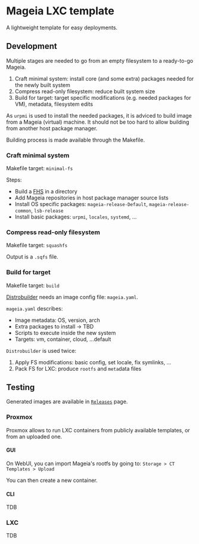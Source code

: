 # Mageia LXC template
A lightweight template for easy deployments.

## Development
Multiple stages are needed to go from an empty filesystem to a ready-to-go Mageia.
1. Craft minimal system: install core (and some extra) packages needed for the newly built system
2. Compress read-only filesystem: reduce built system size
3. Build for target: target specific modifications (e.g. needed packages for VM), metadata, filesystem edits

As `urpmi` is used to install the needed packages, it is adviced to build image from a Mageia (virtual) machine.
It should not be too hard to allow building from another host package manager.

Building process is made available through the Makefile.

### Craft minimal system
Makefile target: `minimal-fs`

Steps:
- Build a [FHS](https://en.wikipedia.org/wiki/Filesystem_Hierarchy_Standard) in a directory
- Add Mageia repositories in host package manager source lists
- Install OS specific packages: `mageia-release-Default`, `mageia-release-common`, `lsb-release`
- Install basic packages: `urpmi`, `locales`, `systemd`, ...

### Compress read-only filesystem
Makefile target: `squashfs`

Output is a `.sqfs` file.

### Build for target
Makefile target: `build`

[Distrobuilder](https://github.com/lxc/distrobuilder) needs an image config file: `mageia.yaml`.

`mageia.yaml` describes:
- Image metadata: OS, version, arch  
- Extra packages to install -> TBD
- Scripts to execute inside the new system
- Targets: vm, container, cloud, ...default

`Distrobuilder` is used twice:
1. Apply FS modifications: basic config, set locale, fix symlinks, ...
2. Pack FS for LXC: produce `rootfs` and `meta`data files

## Testing
Generated images are available in [`Releases`](https://github.com/Chiogros/image-mageia-lxc/tags) page.

### Proxmox
Proxmox allows to run LXC containers from publicly available templates, or from an uploaded one.

#### GUI
On WebUI, you can import Mageia's rootfs by going to: `Storage > CT Templates > Upload`

You can then create a new container.

#### CLI
TDB

### LXC
TDB
